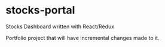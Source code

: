 # stocks-portal
Stocks Dashboard written with React/Redux

Portfolio project that will have incremental changes made to it.

